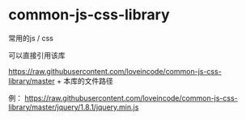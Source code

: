 # common-js-css-library
常用的js / css 

可以直接引用该库

https://raw.githubusercontent.com/loveincode/common-js-css-library/master + 本库的文件路径

例： https://raw.githubusercontent.com/loveincode/common-js-css-library/master/jquery/1.8.1/jquery.min.js
